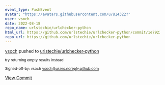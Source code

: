 ```yaml
---
event_type: PushEvent
avatar: "https://avatars.githubusercontent.com/u/814322?"
user: vsoch
date: 2022-08-18
repo_name: urlstechie/urlchecker-python
html_url: https://github.com/urlstechie/urlchecker-python/commit/1e79230a879d29cd6dfdff31e8da785a76600755
repo_url: https://github.com/urlstechie/urlchecker-python
---
```


<a href='https://github.com/vsoch' target='_blank'>vsoch</a> pushed to <a href='https://github.com/urlstechie/urlchecker-python' target='_blank'>urlstechie/urlchecker-python</a>

<small>try returning empty results instead

Signed-off-by: vsoch <vsoch@users.noreply.github.com></small>

<a href='https://github.com/urlstechie/urlchecker-python/commit/1e79230a879d29cd6dfdff31e8da785a76600755' target='_blank'>View Commit</a>